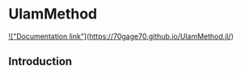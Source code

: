 # UlamMethod

[!["Documentation link"]](src/assets/docu.svg)(https://70gage70.github.io/UlamMethod.jl/)

## Introduction

